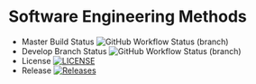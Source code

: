 # Software Engineering Methods
* Master Build Status ![GitHub Workflow Status (branch)](https://img.shields.io/github/actions/workflow/status/tjk2002/sem/main.yml?branch=master)
* Develop Branch Status ![GitHub Workflow Status (branch)](https://img.shields.io/github/actions/workflow/status/tjk2002/sem/main.yml?branch=develop)
* License [![LICENSE](https://img.shields.io/github/license/tjk2002/sem.svg?style=flat-square)](https://github.com/tjk2002/sem/blob/master/LICENSE)
* Release [![Releases](https://img.shields.io/github/release/tjk2002/sem/all.svg?style=flat-square)](https://github.com/tjk2002/sem/releases)